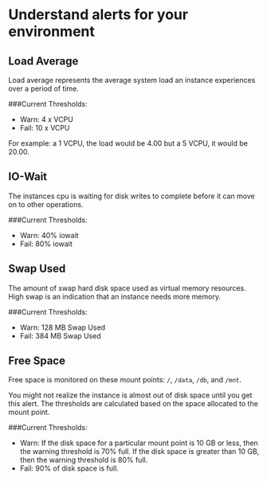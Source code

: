 # Understand alerts for your environment

## Load Average

Load average represents the average system load an instance experiences over a period of time.

###Current Thresholds:

  * Warn: 4 x VCPU
  * Fail: 10 x VCPU

For example: a 1 VCPU, the load would be 4.00 but a 5 VCPU, it would be 20.00.  

## IO-Wait

The instances cpu is waiting for disk writes to complete before it can move on to other operations.

###Current Thresholds:

  * Warn: 40% iowait
  * Fail: 80% iowait


## Swap Used

The amount of swap hard disk space used as virtual memory resources.  High swap is an 
indication that an instance needs more memory.

###Current Thresholds:

  * Warn: 128 MB Swap Used
  * Fail: 384 MB Swap Used

## Free Space

Free space is monitored on these mount points: `/`, `/data`, `/db`, and `/mnt`.

You might not realize the instance is almost out of disk space until you get this alert. The thresholds are calculated based on the space allocated to the mount point.

###Current Thresholds:

* Warn: If the disk space for a particular mount point is 10 GB or less, then the warning threshold is 70% full. If the disk space is greater than 10 GB, then the warning threshold is 80% full. 
* Fail: 90% of disk space is full.